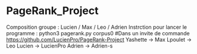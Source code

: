 # PageRank_Project
Composition groupe : Lucien / Max / Leo / Adrien
Instrction pour lancer le programme : python3 pagerank.py corpus0 #Dans un invite de commande
https://github.com/LucienPro/PageRank-Project
Yashette -> Max 
Lpoulet -> Leo 
Lucien -> LucienPro 
Adrien -> Adrien-s
